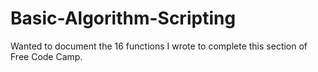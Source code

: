 # Basic-Algorithm-Scripting
Wanted to document the 16 functions I wrote to complete this section of Free Code Camp.
